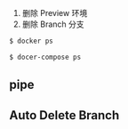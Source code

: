 1. 删除 Preview 环境
1. 删除 Branch 分支

``` bash
$ docker ps
```

``` bash
$ docer-compose ps
```

## pipe

## Auto Delete Branch
